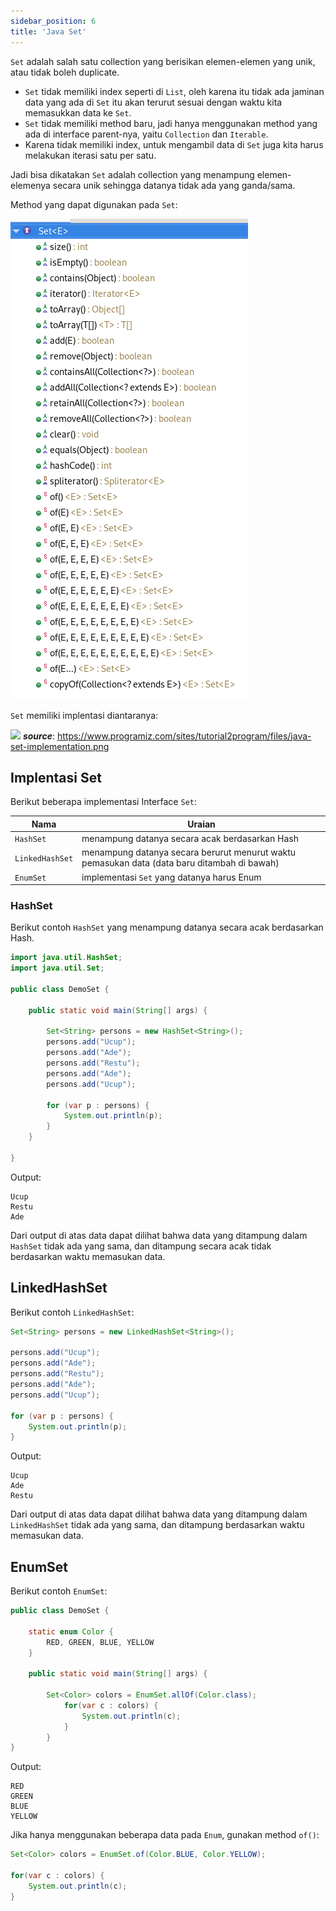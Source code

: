 ```yaml
---
sidebar_position: 6
title: 'Java Set'
---
```


`Set` adalah salah satu collection yang berisikan elemen-elemen yang unik, atau tidak boleh duplicate.

 * `Set` tidak memiliki index seperti di `List`, oleh karena itu tidak ada jaminan data yang ada di `Set` itu akan terurut sesuai dengan waktu kita memasukkan data ke `Set`.
 * `Set` tidak memiliki method baru, jadi hanya menggunakan method yang ada di interface parent-nya, yaitu `Collection` dan `Iterable`.
 * Karena tidak memiliki index, untuk mengambil data di `Set` juga kita harus melakukan iterasi satu per satu.

Jadi bisa dikatakan `Set` adalah collection yang menampung elemen-elemenya secara unik sehingga datanya tidak ada yang ganda/sama.

Method yang dapat digunakan pada `Set`:

![](/img/java/set-method.png)

`Set` memiliki implentasi diantaranya:

 ![](https://www.programiz.com/sites/tutorial2program/files/java-set-implementation.png)
 ___source___: https://www.programiz.com/sites/tutorial2program/files/java-set-implementation.png
 
 ## Implentasi Set

Berikut beberapa implementasi Interface `Set`:

 | Nama | Uraian |
 | --- | --- |
 | `HashSet` | menampung datanya secara acak berdasarkan Hash |
 | `LinkedHashSet` | menampung datanya secara berurut menurut waktu pemasukan data (data  baru ditambah di bawah) |
 | `EnumSet` | implementasi `Set` yang datanya harus Enum |

 ### HashSet

Berikut contoh `HashSet` yang menampung datanya secara acak berdasarkan Hash.

```java
import java.util.HashSet;
import java.util.Set;

public class DemoSet {
	
	public static void main(String[] args) {
		
		Set<String> persons = new HashSet<String>();
		persons.add("Ucup");
		persons.add("Ade");
		persons.add("Restu");
		persons.add("Ade");
		persons.add("Ucup");
		
		for (var p : persons) {
			System.out.println(p);
		}
	}
	
}
```

Output:

```
Ucup
Restu
Ade
```

Dari output di atas data dapat dilihat bahwa data yang ditampung dalam `HashSet` tidak ada yang sama, dan ditampung secara acak tidak berdasarkan waktu memasukan data.

## LinkedHashSet

Berikut contoh `LinkedHashSet`:

```java
Set<String> persons = new LinkedHashSet<String>();

persons.add("Ucup");
persons.add("Ade");
persons.add("Restu");
persons.add("Ade");
persons.add("Ucup");

for (var p : persons) {
	System.out.println(p);
}
```

Output:

```
Ucup
Ade
Restu
```

Dari output di atas data dapat dilihat bahwa data yang ditampung dalam `LinkedHashSet` tidak ada yang sama, dan ditampung berdasarkan waktu memasukan data.

## EnumSet

Berikut contoh `EnumSet`:

```java
public class DemoSet {
	
	static enum Color {
		RED, GREEN, BLUE, YELLOW
	}

	public static void main(String[] args) {

		Set<Color> colors = EnumSet.allOf(Color.class);
			for(var c : colors) {
				System.out.println(c);
			}
		}
}
```

Output:

```
RED
GREEN
BLUE
YELLOW
```

Jika hanya menggunakan beberapa data pada `Enum`, gunakan method `of()`:

```java
Set<Color> colors = EnumSet.of(Color.BLUE, Color.YELLOW);

for(var c : colors) {
	System.out.println(c);
}
```